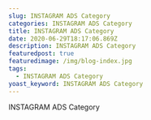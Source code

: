```yaml
---
slug: INSTAGRAM ADS Category
categories: INSTAGRAM ADS Category
title: INSTAGRAM ADS Category
date: 2020-06-29T18:17:06.869Z
description: INSTAGRAM ADS Category
featuredpost: true
featuredimage: /img/blog-index.jpg
tags:
  - INSTAGRAM ADS Category
yoast_keyword: INSTAGRAM ADS Category
---
```

INSTAGRAM ADS Category
